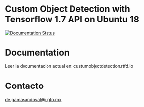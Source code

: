 # Custom Object Detection with Tensorflow 1.7 API on Ubuntu 18
[![Documentation Status](https://readthedocs.org/projects/custumobjectdetection/badge/?version=latest)](https://custumobjectdetection.readthedocs.io/es/latest/?badge=latest)

# Documentation
Leer la documentación actual en: 
custumobjectdetection.rtfd.io

# Contacto

de.gamasandoval@ugto.mx